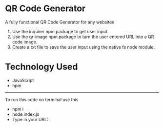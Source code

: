 # QR Code Generator
A fully functional QR Code Generator for any websites
  
1. Use the inquirer npm package to get user input.
2. Use the qr-image npm package to turn the user entered URL into a QR code image.
3. Create a txt file to save the user input using the native fs node module.

# Technology Used
- JavaScript
- npm
  
---
To run this code on terminal use this
- npm i
- node index.js
- Type in your URL: 
